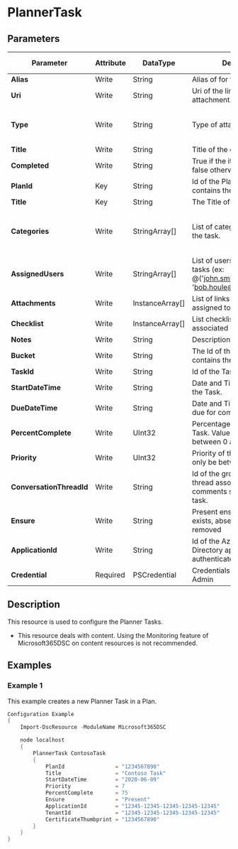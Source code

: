 ﻿# PlannerTask

## Parameters

| Parameter | Attribute | DataType | Description | Allowed Values |
| --- | --- | --- | --- | --- |
| **Alias** | Write | String | Alias of for the attachment. ||
| **Uri** | Write | String | Uri of the link to the attachment. ||
| **Type** | Write | String | Type of attachment. |PowerPoint, Word, Excel, Other|
| **Title** | Write | String | Title of the checklist item. ||
| **Completed** | Write | String | True if the item is completed, false otherwise. ||
| **PlanId** | Key | String | Id of the Planner Plan which contains the Task. ||
| **Title** | Key | String | The Title of the Planner Task. ||
| **Categories** | Write | StringArray[] | List of categories assigned to the task. |Pink, Red, Yellow, Green, Blue, Purple|
| **AssignedUsers** | Write | StringArray[] | List of users assigned to the tasks (ex: @('john.smith@contoso.com', 'bob.houle@contoso.com')). ||
| **Attachments** | Write | InstanceArray[] | List of links to attachments assigned to the task. ||
| **Checklist** | Write | InstanceArray[] | List checklist items associated with the task. ||
| **Notes** | Write | String | Description of the Task. ||
| **Bucket** | Write | String | The Id of the bucket that contains the task. ||
| **TaskId** | Write | String | Id of the Task, if known. ||
| **StartDateTime** | Write | String | Date and Time for the start of the Task. ||
| **DueDateTime** | Write | String | Date and Time for the task is due for completion. ||
| **PercentComplete** | Write | UInt32 | Percentage completed of the Task. Value can only be between 0 and 100. ||
| **Priority** | Write | UInt32 | Priority of the Task. Value can only be between 1 and 10. ||
| **ConversationThreadId** | Write | String | Id of the group conversation thread associated with the comments section for this task. ||
| **Ensure** | Write | String | Present ensures the Plan exists, absent ensures it is removed |Present, Absent|
| **ApplicationId** | Write | String | Id of the Azure Active Directory application to authenticate with. ||
| **Credential** | Required | PSCredential | Credentials of the Global Admin ||

## Description

This resource is used to configure the Planner Tasks.

* This resource deals with content. Using the Monitoring feature
  of Microsoft365DSC on content resources is not recommended.

## Examples

### Example 1

This example creates a new Planner Task in a Plan.

```powershell
Configuration Example
{
    Import-DscResource -ModuleName Microsoft365DSC

    node localhost
    {
        PlannerTask ContosoTask
        {
            PlanId                = "1234567890"
            Title                 = "Contoso Task"
            StartDateTime         = "2020-06-09"
            Priority              = 7
            PercentComplete       = 75
            Ensure                = "Present"
            ApplicationId         = "12345-12345-12345-12345-12345"
            TenantId              = "12345-12345-12345-12345-12345"
            CertificateThumbprint = "1234567890"
        }
    }
}
```

